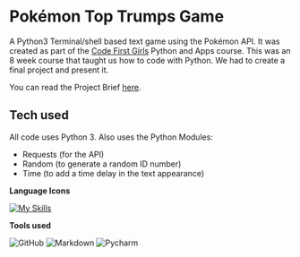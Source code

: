 # Pokémon Top Trumps Game

A Python3 Terminal/shell based text game using the Pokémon API.
It was created as part of the [Code First Girls](https://codefirstgirls.com/) Python and Apps course.
This was an 8 week course that taught us how to code with Python. We had to create a final project and present it. 

  
You can read the Project Brief [here](https://github.com/Rclarkeweb/Pokemon-Top-Trumps/blob/main/Project%20Brief.txt).

## Tech used

All code uses Python 3.
Also uses the Python Modules:
- Requests (for the API)
- Random (to generate a random ID number)
- Time (to add a time delay in the text appearance)

**Language Icons**

[![My Skills](https://skillicons.dev/icons?i=python,&perline=9)](https://skillicons.dev)

**Tools used**

![GitHub](https://camo.githubusercontent.com/cca71357fe98ec5f8cd6ebab9044ad2901f4b64ebda379ac81608ed9f1caa1a0/68747470733a2f2f696d672e736869656c64732e696f2f7374617469632f76313f7374796c653d666f722d7468652d6261646765266d6573736167653d47697448756226636f6c6f723d313831373137266c6f676f3d476974487562266c6f676f436f6c6f723d464646464646266c6162656c3d) ![Markdown](https://img.shields.io/badge/markdown-%23000000.svg?style=for-the-badge&logo=markdown&logoColor=white) ![Pycharm](https://img.shields.io/badge/pycharm-%23000000.svg?style=for-the-badge&logo=pycharm&logoColor=white)